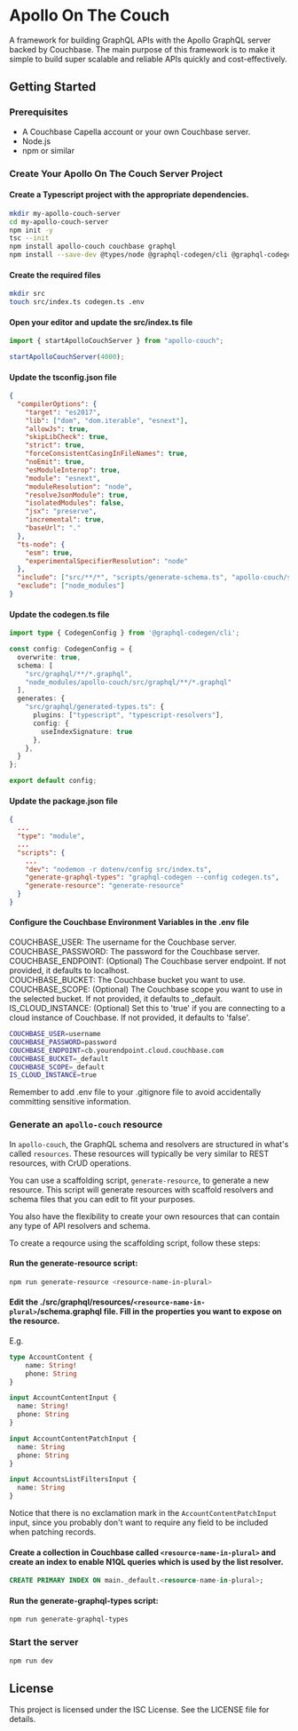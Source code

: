 # Apollo On The Couch 

A framework for building GraphQL APIs with the Apollo GraphQL server backed by Couchbase. The main purpose of this 
framework is to make it simple to build super scalable and reliable APIs quickly and cost-effectively. 

## Getting Started

### Prerequisites 
* A Couchbase Capella account or your own Couchbase server. 
* Node.js
* npm or similar

### Create Your Apollo On The Couch Server Project

#### Create a Typescript project with the appropriate dependencies.
```bash
mkdir my-apollo-couch-server
cd my-apollo-couch-server
npm init -y
tsc --init
npm install apollo-couch couchbase graphql
npm install --save-dev @types/node @graphql-codegen/cli @graphql-codegen/typescript-resolvers eslint nodemon
```

#### Create the required files
```bash
mkdir src
touch src/index.ts codegen.ts .env
```

#### Open your editor and update the src/index.ts file
```typescript
import { startApolloCouchServer } from "apollo-couch";

startApolloCouchServer(4000);
```

#### Update the tsconfig.json file
```json
{
  "compilerOptions": {
    "target": "es2017",
    "lib": ["dom", "dom.iterable", "esnext"],
    "allowJs": true,
    "skipLibCheck": true,
    "strict": true,
    "forceConsistentCasingInFileNames": true,
    "noEmit": true,
    "esModuleInterop": true,
    "module": "esnext",
    "moduleResolution": "node",
    "resolveJsonModule": true,
    "isolatedModules": false,
    "jsx": "preserve",
    "incremental": true,
    "baseUrl": "."
  },
  "ts-node": {
    "esm": true,
    "experimentalSpecifierResolution": "node"
  },
  "include": ["src/**/*", "scripts/generate-schema.ts", "apollo-couch/src/data", "apollo-couch/src/graphql/lib", "apollo-couch/src/couchbase"],
  "exclude": ["node_modules"]
}
```


#### Update the codegen.ts file
```typescript
import type { CodegenConfig } from '@graphql-codegen/cli';

const config: CodegenConfig = {
  overwrite: true,
  schema: [
    "src/graphql/**/*.graphql", 
    "node_modules/apollo-couch/src/graphql/**/*.graphql"
  ],
  generates: {
    "src/graphql/generated-types.ts": {
      plugins: ["typescript", "typescript-resolvers"],
      config: {
        useIndexSignature: true
      },
    }, 
  }
};

export default config;
```

#### Update the package.json file
```json
{  
  ...
  "type": "module",
  ...
  "scripts": {
    ...
    "dev": "nodemon -r dotenv/config src/index.ts",
    "generate-graphql-types": "graphql-codegen --config codegen.ts",
    "generate-resource": "generate-resource"
  }
}
````

#### Configure the Couchbase Environment Variables in the .env file

COUCHBASE_USER: The username for the Couchbase server.  
COUCHBASE_PASSWORD: The password for the Couchbase server.  
COUCHBASE_ENDPOINT: (Optional) The Couchbase server endpoint. If not provided, it defaults to localhost.  
COUCHBASE_BUCKET: The Couchbase bucket you want to use.  
COUCHBASE_SCOPE: (Optional) The Couchbase scope you want to use in the selected bucket. If not provided, it defaults to _default.  
IS_CLOUD_INSTANCE: (Optional) Set this to 'true' if you are connecting to a cloud instance of Couchbase. If not provided, it defaults to 'false'.  

```bash
COUCHBASE_USER=username
COUCHBASE_PASSWORD=password
COUCHBASE_ENDPOINT=cb.yourendpoint.cloud.couchbase.com
COUCHBASE_BUCKET=_default
COUCHBASE_SCOPE=_default
IS_CLOUD_INSTANCE=true
```

Remember to add .env file to your .gitignore file to avoid accidentally committing sensitive information.

### Generate an ```apollo-couch``` resource 
In `apollo-couch`, the GraphQL schema and resolvers are structured in what's called `resources`. These resources will typically be very similar to REST resources, with CrUD operations.  

You can use a scaffolding script, `generate-resource`, to generate a new resource. This script will generate resources with scaffold resolvers and schema files that you can edit to fit your purposes.  

You also have the flexibility to create your own resources that can contain any type of API resolvers and schema. 

To create a reqource using the scaffolding script, follow these steps:

#### Run the generate-resource script:
```bash
npm run generate-resource <resource-name-in-plural>
```

#### Edit the ./src/graphql/resources/`<resource-name-in-plural>`/schema.graphql file. Fill in the properties you want to expose on the resource.

E.g.
```graphql
type AccountContent {
    name: String!
    phone: String
}

input AccountContentInput {
  name: String!
  phone: String
}

input AccountContentPatchInput {
  name: String
  phone: String
}

input AccountsListFiltersInput {
  name: String
}
```
Notice that there is no exclamation mark in the `AccountContentPatchInput` input, since you probably don't want to require any field to be included when patching records. 

#### Create a collection in Couchbase called `<resource-name-in-plural>` and create an index to enable N1QL queries which is used by the list resolver. 

```sql
CREATE PRIMARY INDEX ON main._default.<resource-name-in-plural>;
```

#### Run the generate-graphql-types script:
```bash
npm run generate-graphql-types
```

### Start the server
```bash
npm run dev
```

## License
This project is licensed under the ISC License. See the LICENSE file for details.
